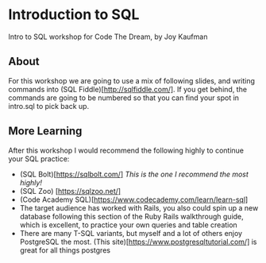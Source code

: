 # Introduction to SQL 

Intro to SQL workshop for Code The Dream, by Joy Kaufman 

## About

For this workshop we are going to use a mix of following slides, and writing commands into (SQL Fiddle)[http://sqlfiddle.com/]. If you get behind, the commands are going to be numbered so that you can find your spot in intro.sql to pick back up. 

## More Learning 

After this workshop I would recommend the following highly to continue your SQL practice:
- (SQL Bolt)[https://sqlbolt.com/] _This is the one I recommend the most highly!_ 
- (SQL Zoo) [https://sqlzoo.net/]
- (Code Academy SQL)[https://www.codecademy.com/learn/learn-sql]
- The target audience has worked with Rails, you also could spin up a new database following this section of the Ruby Rails walkthrough guide, which is excellent, to practice your own queries and table creation 
- There are many T-SQL variants, but myself and a lot of others enjoy PostgreSQL the most. (This site)[https://www.postgresqltutorial.com/] is great for all things postgres 
